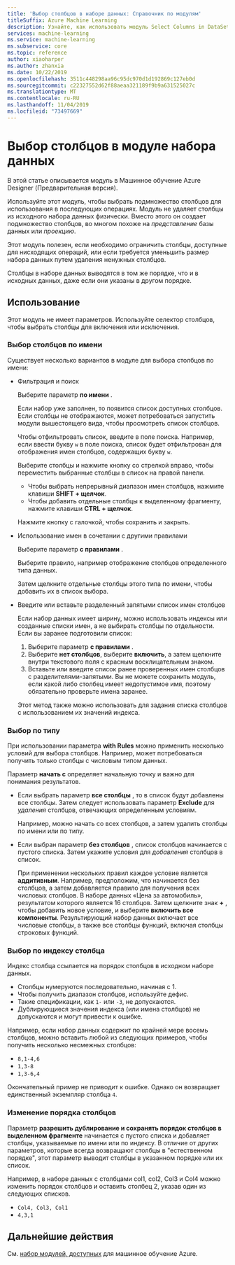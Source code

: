 ```yaml
---
title: 'Выбор столбцов в наборе данных: Справочник по модулям'
titleSuffix: Azure Machine Learning
description: Узнайте, как использовать модуль Select Columns in DataSet (выбор столбцов в наборе данных) в Машинное обучение Azure, чтобы выбрать подмножество столбцов для использования в нисходящих операциях.
services: machine-learning
ms.service: machine-learning
ms.subservice: core
ms.topic: reference
author: xiaoharper
ms.author: zhanxia
ms.date: 10/22/2019
ms.openlocfilehash: 3511c448298aa96c95dc970d1d192869c127eb0d
ms.sourcegitcommit: c22327552d62f88aeaa321189f9b9a631525027c
ms.translationtype: MT
ms.contentlocale: ru-RU
ms.lasthandoff: 11/04/2019
ms.locfileid: "73497669"
---
```

# <a name="select-columns-in-dataset-module"></a>Выбор столбцов в модуле набора данных

В этой статье описывается модуль в Машинное обучение Azure Designer (Предварительная версия).

Используйте этот модуль, чтобы выбрать подмножество столбцов для использования в последующих операциях. Модуль не удаляет столбцы из исходного набора данных физически. Вместо этого он создает подмножество столбцов, во многом похоже на *представление* базы данных или *проекцию*.

Этот модуль полезен, если необходимо ограничить столбцы, доступные для нисходящих операций, или если требуется уменьшить размер набора данных путем удаления ненужных столбцов.

Столбцы в наборе данных выводятся в том же порядке, что и в исходных данных, даже если они указаны в другом порядке.

## <a name="how-to-use"></a>Использование

Этот модуль не имеет параметров. Используйте селектор столбцов, чтобы выбрать столбцы для включения или исключения.

### <a name="choose-columns-by-name"></a>Выбор столбцов по имени

Существует несколько вариантов в модуле для выбора столбцов по имени: 

+ Фильтрация и поиск

    Выберите параметр **по имени** .

    Если набор уже заполнен, то появится список доступных столбцов. Если столбцы не отображаются, может потребоваться запустить модули вышестоящего вида, чтобы просмотреть список столбцов.

    Чтобы отфильтровать список, введите в поле поиска. Например, если ввести букву `w` в поле поиска, список будет отфильтрован для отображения имен столбцов, содержащих букву `w`.

    Выберите столбцы и нажмите кнопку со стрелкой вправо, чтобы переместить выбранные столбцы в список на правой панели.

    + Чтобы выбрать непрерывный диапазон имен столбцов, нажмите клавиши **SHIFT + щелчок**.
    + Чтобы добавить отдельные столбцы к выделенному фрагменту, нажмите клавиши **CTRL + щелчок**.

    Нажмите кнопку с галочкой, чтобы сохранить и закрыть.

+ Использование имен в сочетании с другими правилами

    Выберите параметр **с правилами** .
    
    Выберите правило, например отображение столбцов определенного типа данных.

    Затем щелкните отдельные столбцы этого типа по имени, чтобы добавить их в список выбора.

+ Введите или вставьте разделенный запятыми список имен столбцов

    Если набор данных имеет ширину, можно использовать индексы или созданные списки имен, а не выбирать столбцы по отдельности. Если вы заранее подготовили список:

    1. Выберите параметр **с правилами** . 
    2. Выберите **нет столбцов**, выберите **включить**, а затем щелкните внутри текстового поля с красным восклицательным знаком. 
    3. Вставьте или введите список ранее проверенных имен столбцов с разделителями-запятыми. Вы не можете сохранить модуль, если какой либо столбец имеет недопустимое имя, поэтому обязательно проверьте имена заранее.
    
    Этот метод также можно использовать для задания списка столбцов с использованием их значений индекса. 

### <a name="choose-by-type"></a>Выбор по типу

При использовании параметра **with Rules** можно применить несколько условий для выбора столбцов. Например, может потребоваться получить только столбцы с числовым типом данных.

Параметр **начать с** определяет начальную точку и важно для понимания результатов. 

+ Если выбрать параметр **все столбцы** , то в список будут добавлены все столбцы. Затем следует использовать параметр **Exclude** для *удаления* столбцов, отвечающих определенным условиям. 

    Например, можно начать со всех столбцов, а затем удалить столбцы по имени или по типу.

+ Если выбран параметр **без столбцов** , список столбцов начинается с пустого списка. Затем укажите условия для *добавления* столбцов в список. 

    При применении нескольких правил каждое условие является **аддитивным**. Например, предположим, что начинается без столбцов, а затем добавляется правило для получения всех числовых столбцов. В наборе данных «Цена за автомобиль», результатом которого является 16 столбцов. Затем щелкните знак **+** , чтобы добавить новое условие, и выберите **включить все компоненты**. Результирующий набор данных включает все числовые столбцы, а также все столбцы функций, включая столбцы строковых функций.

### <a name="choose-by-column-index"></a>Выбор по индексу столбца

Индекс столбца ссылается на порядок столбцов в исходном наборе данных.

+ Столбцы нумеруются последовательно, начиная с 1.  
+ Чтобы получить диапазон столбцов, используйте дефис. 
+ Такие спецификации, как `1-` или `-3`, не допускаются.
+ Дублирующиеся значения индекса (или имена столбцов) не допускаются и могут привести к ошибке.

Например, если набор данных содержит по крайней мере восемь столбцов, можно вставить любой из следующих примеров, чтобы получить несколько несмежных столбцов: 

+ `8,1-4,6`
+ `1,3-8`
+ `1,3-6,4` 

Окончательный пример не приводит к ошибке. Однако он возвращает единственный экземпляр столбца `4`.



### <a name="change-order-of-columns"></a>Изменение порядка столбцов

Параметр **разрешить дублирование и сохранять порядок столбцов в выделенном фрагменте** начинается с пустого списка и добавляет столбцы, указываемые по имени или по индексу. В отличие от других параметров, которые всегда возвращают столбцы в "естественном порядке", этот параметр выводит столбцы в указанном порядке или их список. 

Например, в наборе данных с столбцами col1, col2, Col3 и Col4 можно изменить порядок столбцов и оставить столбец 2, указав один из следующих списков.

+ `Col4, Col3, Col1`
+ `4,3,1`


## <a name="next-steps"></a>Дальнейшие действия

См. [набор модулей, доступных](module-reference.md) для машинное обучение Azure. 
